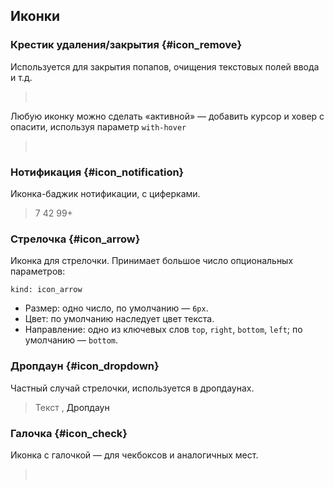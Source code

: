 ---
---

## Иконки

### Крестик удаления/закрытия {#icon_remove}

Используется для закрытия попапов, очищения текстовых полей ввода и т.д.

> <span class="icon_remove"> </span>
>
> <div class="example:icon_remove"></div>

Любую иконку можно сделать «активной» — добавить курсор и ховер с опасити, используя параметр `with-hover`

> <span class="active-icon_remove"> </span>
>
> <div class="example:active-icon_remove"></div>

### Нотификация {#icon_notification}

Иконка-баджик нотификации, с циферками.

> <span class="icon_notification">7</span>
> <span class="icon_notification">42</span>
> <span class="icon_notification">99+</span>
>
> <div class="example:icon_notification"></div>

### Стрелочка {#icon_arrow}

Иконка для стрелочки. Принимает большое число опциональных параметров:

    kind: icon_arrow

- Размер: одно число, по умолчанию — `6px`.
- Цвет: по умолчанию наследует цвет текста.
- Направление: одно из ключевых слов `top`, `right`, `bottom`, `left`; по умолчанию — `bottom`.

> <span class="icon_arrow"></span>
> <span class="icon_another-arrow"></span>
>
> <div class="example:icon_arrow"></div>

### Дропдаун {#icon_dropdown}

Частный случай стрелочки, используется в дропдаунах.

> Текст <span class="icon_dropdown"></span>,
> <a class="complex-link"><span class="link-inner">Дропдаун</span> <span class="icon_dropdown"></span></a>
>
> <div class="example:icon_dropdown"></div>

### Галочка {#icon_check}

Иконка с галочкой — для чекбоксов и аналогичных мест.

> <span class="icon_check"> </span>
>
> <div class="example:icon_check"></div>
